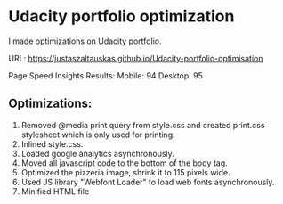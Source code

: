 # Udacity portfolio optimization

I made optimizations on Udacity portfolio.

URL: https://justaszaltauskas.github.io/Udacity-portfolio-optimisation

Page Speed Insights Results:
Mobile: 94
Desktop: 95

## Optimizations:
1. Removed @media print query from style.css and created print.css stylesheet which is only used for printing.
2. Inlined style.css.
3. Loaded google analytics asynchronously.
4. Moved all javascript code to the bottom of the body tag.
5. Optimized the pizzeria image, shrink it to 115 pixels wide.
6. Used JS library "Webfont Loader" to load web fonts asynchronously.
7. Minified HTML file
